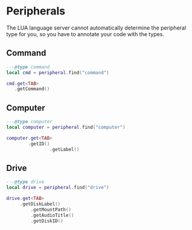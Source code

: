 # Peripherals

The LUA language server cannot automatically determine the peripheral type
for you, so you have to annotate your code with the types.

## Command

```lua
---@type command
local cmd = peripheral.find("command")

cmd.get<TAB>
   .getCommand()
```

## Computer

```lua
---@type computer
local computer = peripheral.find("computer")

computer.get<TAB>
        .getID()
				.getLabel()
```

## Drive

```lua
---@type drive
local drive = peripheral.find("drive")

drive.get<TAB>
     .getDiskLabel()
		 .getMountPath()
		 .getAudioTitle()
		 .getDiskID()
```
